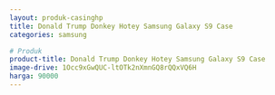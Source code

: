 ```yaml
---
layout: produk-casinghp
title: Donald Trump Donkey Hotey Samsung Galaxy S9 Case
categories: samsung

# Produk
product-title: Donald Trump Donkey Hotey Samsung Galaxy S9 Case
image-drive: 1Occ9xGwQUC-ltOTk2nXmnGQ8rQQxVQ6H
harga: 90000
---
```


